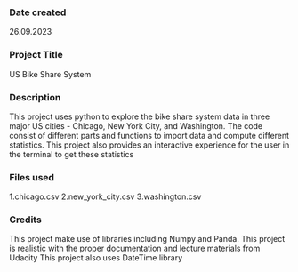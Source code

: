 ### Date created
26.09.2023

### Project Title
US Bike Share System

### Description
This project uses python to explore the bike share system data in three major US cities - Chicago, New York City, and Washington.
The code consist of different parts and functions to import data and compute different statistics.
This project also provides an interactive experience for the user in the terminal to get these statistics


### Files used
1.chicago.csv 
2.new_york_city.csv 
3.washington.csv

### Credits
This project make use of libraries including Numpy and Panda.
This project is realistic with the proper documentation and lecture materials from Udacity
This project also uses DateTime library